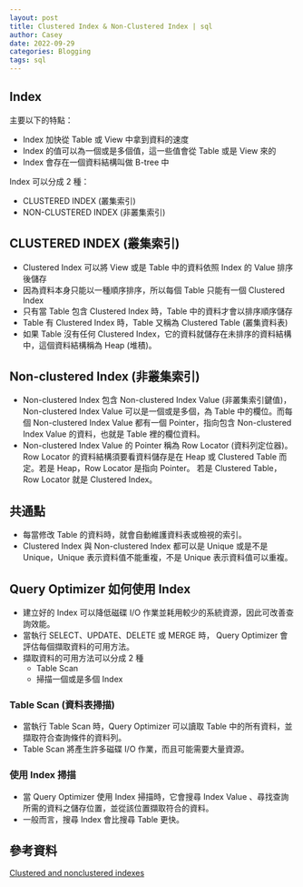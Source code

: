 ```yaml
---
layout: post
title: Clustered Index & Non-Clustered Index | sql
author: Casey
date: 2022-09-29
categories: Blogging
tags: sql
---
```


## Index

主要以下的特點：

- Index 加快從 Table 或 View 中拿到資料的速度
- Index 的值可以為一個或是多個值，這一些值會從 Table 或是 View 來的
- Index 會存在一個資料結構叫做 B-tree 中

Index 可以分成 2 種：

- CLUSTERED INDEX (叢集索引)
- NON-CLUSTERED INDEX (非叢集索引)

## CLUSTERED INDEX (叢集索引)

- Clustered Index 可以將 View 或是 Table 中的資料依照 Index 的 Value 排序後儲存
- 因為資料本身只能以一種順序排序，所以每個 Table 只能有一個 Clustered Index
- 只有當 Table 包含 Clustered Index 時，Table 中的資料才會以排序順序儲存
- Table 有 Clustered Index 時，Table 又稱為 Clustered Table (叢集資料表)
- 如果 Table 沒有任何 Clustered Index，它的資料就儲存在未排序的資料結構中，這個資料結構稱為 Heap (堆積)。

## Non-clustered Index (非叢集索引)

- Non-clustered Index 包含 Non-clustered Index Value (非叢集索引鍵值)， Non-clustered Index Value 可以是一個或是多個，為 Table 中的欄位。而每個 Non-clustered Index Value 都有一個 Pointer，指向包含 Non-clustered Index Value 的資料，也就是 Table 裡的欄位資料。
- Non-clustered Index Value 的 Pointer 稱為 Row Locator (資料列定位器)。Row Locator 的資料結構須要看資料儲存是在 Heap 或 Clustered Table 而定。若是 Heap，Row Locator 是指向 Pointer。 若是 Clustered Table，Row Locator 就是 Clustered Index。

## 共通點

- 每當修改 Table 的資料時，就會自動維護資料表或檢視的索引。
- Clustered Index 與 Non-clustered Index 都可以是 Unique 或是不是 Unique，Unique 表示資料值不能重複，不是 Unique 表示資料值可以重複。

## Query Optimizer 如何使用 Index

- 建立好的 Index 可以降低磁碟 I/O 作業並耗用較少的系統資源，因此可改善查詢效能。
- 當執行 SELECT、UPDATE、DELETE 或 MERGE 時， Query Optimizer 會評估每個擷取資料的可用方法。
- 擷取資料的可用方法可以分成 2 種
  - Table Scan
  - 掃描一個或是多個 Index

### Table Scan (資料表掃描)

- 當執行 Table Scan 時，Query Optimizer 可以讀取 Table 中的所有資料，並擷取符合查詢條件的資料列。
- Table Scan 將產生許多磁碟 I/O 作業，而且可能需要大量資源。

### 使用 Index 掃描

- 當 Query Optimizer 使用 Index 掃描時，它會搜尋 Index Value 、尋找查詢所需的資料之儲存位置，並從該位置擷取符合的資料。
- 一般而言，搜尋 Index 會比搜尋 Table 更快。

## 參考資料

[Clustered and nonclustered indexes](https://learn.microsoft.com/en-us/sql/relational-databases/indexes/clustered-and-nonclustered-indexes-described?view=sql-server-ver16)
